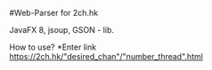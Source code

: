 #Web-Parser for 2ch.hk

JavaFX 8, jsoup, GSON - lib.

How to use?
*Enter link https://2ch.hk/"desired_chan"/"number_thread".html